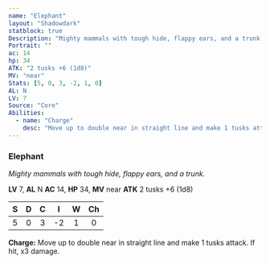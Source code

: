 ```yaml
---
name: "Elephant"
layout: "Shadowdark"
statblock: true
Description: "Mighty mammals with tough hide, flappy ears, and a trunk."
Portrait: ""
ac: 14
hp: 34
ATK: "2 tusks +6 (1d8)"
MV: "near"
Stats: [5, 0, 3, -2, 1, 0]
AL: N
LV: 7
Source: "Core"
Abilities:
  - name: "Charge"
    desc: "Move up to double near in straight line and make 1 tusks attack. If hit, x3 damage."
---
```


### Elephant

_Mighty mammals with tough hide, flappy ears, and a trunk._

**LV** 7, **AL** N
**AC** 14, **HP** 34, **MV** near
**ATK** 2 tusks +6 (1d8)

|  S  |  D  |  C  |  I  |  W  |  Ch  |
|:---:|:---:|:---:|:---:|:---:|:----:|
| 5 | 0 | 3 | -2 | 1 | 0 |

**Charge:** Move up to double near in straight line and make 1 tusks attack. If hit, x3 damage.

